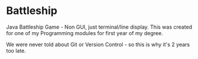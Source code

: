 Battleship
==========

Java Battleship Game - Non GUI, just terminal/line display. This was created for one of my Programming modules for first year of my degree.

We were never told about Git or Version Control - so this is why it's 2 years too late.
